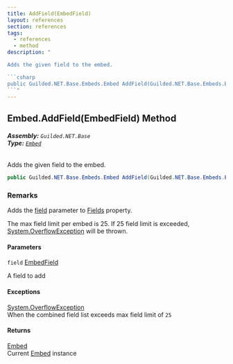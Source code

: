 ```yaml
---
title: AddField(EmbedField)
layout: references
section: references
tags:
  - references
  - method
description: "

Adds the given field to the embed.

```csharp
public Guilded.NET.Base.Embeds.Embed AddField(Guilded.NET.Base.Embeds.EmbedField field);
```"
---
```


## Embed.AddField(EmbedField) Method
###### **Assembly:** `Guilded.NET.Base`<br/>**Type:** [`Embed`](Embed 'Guilded.NET.Base.Embeds.Embed')

Adds the given field to the embed.

```csharp
public Guilded.NET.Base.Embeds.Embed AddField(Guilded.NET.Base.Embeds.EmbedField field);
```

### Remarks
  
Adds the [field](Embed.AddField(EmbedField)#Guilded.NET.Base.Embeds.Embed.AddField(Guilded.NET.Base.Embeds.EmbedField).field 'Guilded.NET.Base.Embeds.Embed.AddField(Guilded.NET.Base.Embeds.EmbedField).field') parameter to [Fields](Embed.Fields 'Guilded.NET.Base.Embeds.Embed.Fields') property.  
  
The max field limit per embed is 25. If 25 field limit is exceeded, [System.OverflowException](https://docs.microsoft.com/en-us/dotnet/api/System.OverflowException 'System.OverflowException') will be thrown.
#### Parameters

<a name='Guilded.NET.Base.Embeds.Embed.AddField(Guilded.NET.Base.Embeds.EmbedField).field'></a>

`field` [EmbedField](EmbedField 'Guilded.NET.Base.Embeds.EmbedField')

A field to add

#### Exceptions

[System.OverflowException](https://docs.microsoft.com/en-us/dotnet/api/System.OverflowException 'System.OverflowException')  
When the combined field list exceeds max field limit of `25`

#### Returns
[Embed](Embed 'Guilded.NET.Base.Embeds.Embed')  
Current [Embed](Embed 'Guilded.NET.Base.Embeds.Embed') instance